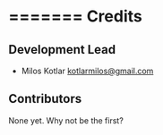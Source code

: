 =======
Credits
=======

Development Lead
----------------

* Milos Kotlar <kotlarmilos@gmail.com>


Contributors
------------

None yet. Why not be the first?
